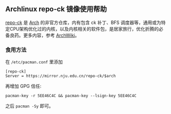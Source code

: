 
## Archlinux repo-ck 镜像使用帮助

[repo-ck](http://repo-ck.com/) 是
[Arch](https://archlinux.org/) 的非官方仓库，内有包含 ck
补丁、BFS
调度器等，通用或为特定CPU架构优化过的内核，以及内核相关的软件包，是居家旅行，优化折腾的必备良药。更多内容，参考
[ArchWiki](https://wiki.archlinux.org/index.php/repo-ck)。

### 食用方法

在 `/etc/pacman.conf` 里添加

```
[repo-ck]							
Server = https://mirror.nju.edu.cn/repo-ck/$arch
```

再增加 GPG 信任:

```
pacman-key -r 5EE46C4C && pacman-key --lsign-key 5EE46C4C
```

之后 `pacman -Sy` 即可。
